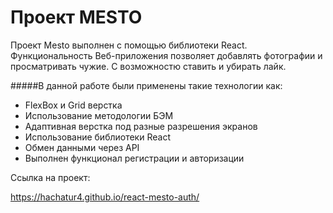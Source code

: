 # Проект MESTO 
Проект Mesto выполнен с помощью библиотеки React. Функциональность Веб-приложения позволяет добавлять фотографии и просматривать чужие. С возможностю ставить и убирать лайк.

#####В данной работе были применены такие технологии как:

- FlexBox и Grid верстка
- Использование методологии БЭМ
- Адаптивная верстка под разные разрешения экранов
- Использование библиотеки React
- Обмен данными через API
- Выполнен функционал регистрации и авторизации

Ссылка на проект: 

https://hachatur4.github.io/react-mesto-auth/